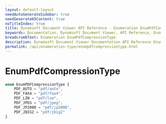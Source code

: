 ```yaml
---
layout: default-layout
needAutoGenerateSidebar: true
needGenerateH3Content: true
noTitleIndex: true
title: Dynamsoft Document Viewer API Reference - Enumeration EnumPdfCompressionType
keywords: Documentation, Dynamsoft Document Viewer, API Reference, Enumeration EnumPdfCompressionType
breadcrumbText: Enumeration EnumPdfCompressionType
description: Dynamsoft Document Viewer Documentation API Reference Enumeration EnumPdfCompressionType Page
permalink: /api/enumeration-type/enumpdfcompressiontype.html
---
```


# EnumPdfCompressionType

```typescript
enum EnumPDFCompressionType {
    PDF_AUTO = "pdf/auto",
    PDF_FAX4 = "pdf/fax4",
    PDF_LZW = "pdf/lzw",
    PDF_JPEG = "pdf/jpeg",
    PDF_JP2000 = "pdf/jp2000",
    PDF_JBIG2 = "pdf/jbig2"
}
```